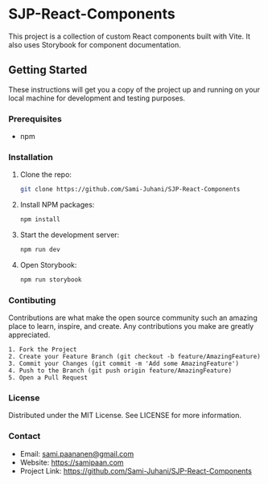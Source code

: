 # SJP-React-Components

This project is a collection of custom React components built with Vite. It also uses Storybook for component documentation.

## Getting Started

These instructions will get you a copy of the project up and running on your local machine for development and testing purposes.

### Prerequisites

- npm

### Installation

1. Clone the repo:
   ```bash
   git clone https://github.com/Sami-Juhani/SJP-React-Components
    ```

2. Install NPM packages:
    ```bash
    npm install
    ```

3. Start the development server:
    ```bash
    npm run dev
    ```

4. Open Storybook:
    ```bash
    npm run storybook
    ```

### Contibuting
  Contributions are what make the open source community such an amazing place to learn, inspire, and create. Any contributions you make are greatly appreciated.

    1. Fork the Project
    2. Create your Feature Branch (git checkout -b feature/AmazingFeature)
    3. Commit your Changes (git commit -m 'Add some AmazingFeature')
    4. Push to the Branch (git push origin feature/AmazingFeature)
    5. Open a Pull Request

### License
Distributed under the MIT License. See LICENSE for more information.

### Contact
- Email: sami.paananen@gmail.com
- Website: https://samipaan.com
- Project Link: https://github.com/Sami-Juhani/SJP-React-Components


